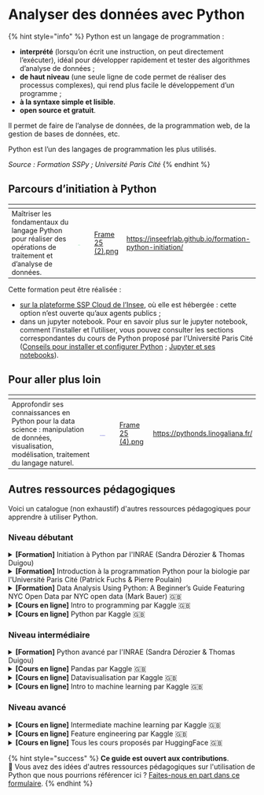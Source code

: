 # Analyser des données avec Python

{% hint style="info" %}
Python est un langage de programmation :

* **interprété** (lorsqu’on écrit une instruction, on peut directement l’exécuter), idéal pour développer rapidement et tester des algorithmes d’analyse de données ;
* **de haut niveau** (une seule ligne de code permet de réaliser des processus complexes), qui rend plus facile le développement d’un programme ;
* **à la syntaxe simple et lisible**.
* **open source et gratuit**.

Il permet de faire de l’analyse de données, de la programmation web, de la gestion de bases de données, etc.

Python est l’un des langages de programmation les plus utilisés.

_Source : Formation SSPy ; Université Paris Cité_
{% endhint %}

## Parcours d’initiation à Python

<table data-card-size="large" data-view="cards"><thead><tr><th></th><th></th><th></th><th data-hidden data-card-cover data-type="files"></th><th data-hidden data-card-target data-type="content-ref"></th></tr></thead><tbody><tr><td>Maîtriser les fondamentaux du langage Python pour réaliser des opérations de traitement et d’analyse de données.</td><td><img src="../../../.gitbook/assets/Tag - Item.png" alt="" data-size="line"></td><td></td><td><a href="../../../.gitbook/assets/Frame 25 (2).png">Frame 25 (2).png</a></td><td><a href="https://inseefrlab.github.io/formation-python-initiation/">https://inseefrlab.github.io/formation-python-initiation/</a></td></tr></tbody></table>

Cette formation peut être réalisée :

* [sur la plateforme SSP Cloud de l’Insee](https://www.sspcloud.fr/formation?search=\&path=%5B%22Introduction%20to%20Python%22%5D), où elle est hébergée : cette option n’est ouverte qu’aux agents publics ;
* dans un jupyter notebook. Pour en savoir plus sur le jupyter notebook, comment l’installer et l’utiliser, vous pouvez consulter les sections correspondantes du cours de Python proposé par l’Université Paris Cité ([Conseils pour installer et configurer Python](https://python.sdv.u-paris.fr/01\_introduction/#13-conseils-pour-installer-et-configurer-python) ; [Jupyter et ses notebooks](https://python.sdv.u-paris.fr/18\_jupyter/)).

## Pour aller plus loin

<table data-card-size="large" data-view="cards"><thead><tr><th></th><th></th><th></th><th data-hidden data-card-cover data-type="files"></th><th data-hidden data-card-target data-type="content-ref"></th></tr></thead><tbody><tr><td>Approfondir ses connaissances en Python pour la data science : manipulation de données, visualisation, modélisation, traitement du langage naturel.</td><td><img src="../../../.gitbook/assets/🎨 📁 Contenant technique.png" alt="" data-size="line"></td><td></td><td><a href="../../../.gitbook/assets/Frame 25 (4).png">Frame 25 (4).png</a></td><td><a href="https://pythonds.linogaliana.fr/">https://pythonds.linogaliana.fr/</a></td></tr></tbody></table>

## Autres ressources pédagogiques

Voici un catalogue (non exhaustif) d'autres ressources pédagogiques pour apprendre à utiliser Python.

### Niveau débutant

<details>

<summary><strong>[Formation]</strong> Initiation à Python par l'INRAE (Sandra Dérozier &#x26; Thomas Duigou) </summary>

[**Accéder à la formation**](https://sandraderozier.pages.mia.inra.fr/formation-python/cours.html)

**Programme** :&#x20;

* Introduction à Python
* Introduction à Jupyter
* Variables
* Affichage
* Listes, Tuples & Sets
* Dictionnaires
* Structures de contrôle
* Boucles
* Fichiers
* Modules
* Exercice complet

</details>

<details>

<summary><strong>[Formation]</strong> Introduction à la programmation Python pour la biologie par l'Université Paris Cité (Patrick Fuchs &#x26; Pierre Poulain)</summary>

[**Accéder à la formation**](https://python.sdv.u-paris.fr/)

**Programme** :&#x20;

* Variables
* Affichage
* Listes
* Boucles et comparaisons
* Tests
* Fichiers
* Dictionnaires et tuples
* Modules
* Fonctions
* Conteneurs
* Création de modules
* Bonnes pratiques en programmation Python
* Expressions régulières
* Jupyter et ses notebooks
* Module Biopython
* Module NumPy
* Module Matplotlib
* Module Pandas
* Avoir la classe avec les objets
* Fenêtres graphiques et Tkinter
* Mini-projets

</details>

<details>

<summary><strong>[Formation]</strong> Data Analysis Using Python: A Beginner’s Guide Featuring NYC Open Data par NYC open data (Mark Bauer) 🇬🇧</summary>

[**Accéder à la formation**](https://github.com/mebauer/data-analysis-using-python?tab=readme)

**Programme** :&#x20;

* Reading and Writing Files in Python
* Data Inspection, Cleaning, and Wrangling in Python
* Plotting and Data Visualization in Python
* Geospatial Data and Mapping

</details>

<details>

<summary><strong>[Cours en ligne]</strong> Intro to programming par Kaggle 🇬🇧</summary>

[**Accéder au cours**](https://www.kaggle.com/learn/intro-to-programming)

**Programme** :&#x20;

* Arithmétique et variables
* Fonctions
* Types de données
* Conditions
* Introduction aux listes

</details>

<details>

<summary><strong>[Cours en ligne]</strong> Python par Kaggle 🇬🇧</summary>

[**Accéder au cours**](https://www.kaggle.com/learn/python)

**Programme** :&#x20;

* Introduction à Python
* Fonctions
* Booléens et conditions
* Listes
* Boucles
* Strings et dictionnaires
* Travailler avec des librairies externes

</details>

### Niveau intermédiaire

<details>

<summary><strong>[Formation]</strong> Python avancé par l'INRAE (Sandra Dérozier &#x26; Thomas Duigou)</summary>

[**Accéder à  la formation**](https://sandraderozier.pages.mia.inra.fr/formation-python/cours.html)

**Programme** :&#x20;

* Fonctions
* Modules
* Gestion des erreurs
* Expressions régulières
* Requests (API)
* Numpy
* Pandas
* Biopython
* Matplotlib
* Exercice complet

</details>

<details>

<summary><strong>[Cours en ligne]</strong> Pandas par Kaggle 🇬🇧</summary>

[**Accéder au cours**](https://www.kaggle.com/learn/pandas)

**Programme** :&#x20;

* Créer, lire et écrire
* Indexation, sélection et affectation
* Fonction de synthèse et cartes
* Regrouper et trier
* Types de données et valeurs manquantes
* Renommer et combiner

</details>

<details>

<summary><strong>[Cours en ligne]</strong> Datavisualisation par Kaggle 🇬🇧</summary>

[**Accéder au cours**](https://www.kaggle.com/learn/data-visualization)

**Programme** :&#x20;

* Seaborn
* Graphiques en courbe
* Diagrammes en barres et heatmaps
* Nuages de point
* Choix des types de graphiques

</details>

<details>

<summary><strong>[Cours en ligne]</strong> Intro to machine learning par Kaggle 🇬🇧</summary>

[**Accéder au cours**](https://www.kaggle.com/learn/intro-to-machine-learning)

**Programme** :&#x20;

* Fonctionnement des modèles
* Exploration des données de base
* Votre premier modèle d’apprentissage automatique
* Validation du modèle
* Random forests

</details>

### Niveau avancé

<details>

<summary><strong>[Cours en ligne]</strong> Intermediate machine learning par Kaggle 🇬🇧</summary>

[**Accéder au cours**](https://www.kaggle.com/learn/intermediate-machine-learning)

**Programme** :&#x20;

* Valeurs manquantes
* Variables catégorielles
* Pipelines
* Cross validation
* XGBoost
* Data leakage

</details>

<details>

<summary><strong>[Cours en ligne]</strong> Feature engineering par Kaggle 🇬🇧</summary>

[**Accéder au cours**](https://www.kaggle.com/learn/feature-engineering)

**Programme** :

* What is Feature Engineering
* Mutual information
* Creating features
* Clustering with K-Means
* Principle Component Analysis
* Target encoding

</details>

<details>

<summary><strong>[Cours en ligne]</strong> Tous les cours proposés par HuggingFace 🇬🇧</summary>

[**Accéder aux cours**](https://huggingface.co/learn)

**Programme** : Traitement du langage naturel, apprentissage par renforcement profond, computer vision, machine learning pour les jeux, etc.

</details>

{% hint style="success" %}
**Ce guide est ouvert aux contributions**.\
💌 Vous avez des idées d'autres ressources pédagogiques sur l'utilisation de Python que nous pourrions référencer ici ? [Faites-nous en part dans ce formulaire](https://tally.so/r/wgZz4l).&#x20;
{% endhint %}

